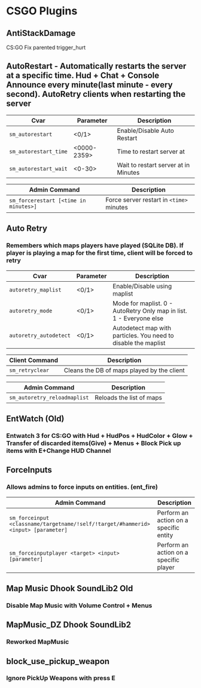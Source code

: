 # CSGO Plugins
## AntiStackDamage
CS:GO Fix parented trigger_hurt

## AutoRestart - Automatically restarts the server at a specific time. Hud + Chat + Console Announce every minute(last minute - every second). AutoRetry clients when restarting the server
Cvar | Parameter | Description
--- | --- | ---
`sm_autorestart` | <0/1> | Enable/Disable Auto Restart
`sm_autorestart_time` | <0000-2359> | Time to restart server at
`sm_autorestart_wait` | <0-30> | Wait to restart server at in Minutes

Admin Command | Description
--- | ---
`sm_forcerestart [<time in minutes>]` | Force server restart in `<time>` minutes

## Auto Retry
### Remembers which maps players have played (SQLite DB). If player is playing a map for the first time, client will be forced to retry
Cvar | Parameter | Description
--- | --- | ---
`autoretry_maplist` | <0/1> | Enable/Disable using maplist
`autoretry_mode` | <0/1> | Mode for maplist. 0 - AutoRetry Only map in list. 1 - Everyone else
`autoretry_autodetect` | <0/1> | Autodetect map with particles. You need to disable the maplist

Client Command | Description
--- | ---
`sm_retryclear` | Сleans the DB of maps played by the client

Admin Command | Description
--- | ---
`sm_autoretry_reloadmaplist` | Reloads the list of maps

## EntWatch (Old)
### Entwatch 3 for CS:GO with Hud + HudPos + HudColor + Glow + Transfer of discarded items(Give) + Menus + Block Pick up items with E+Change HUD Channel

## ForceInputs
### Allows admins to force inputs on entities. (ent_fire)
Admin Command | Description
--- | ---
`sm_forceinput <classname/targetname/!self/!target/#hammerid> <input> [parameter]` | Perform an action on a specific entity
`sm_forceinputplayer <target> <input> [parameter]` | Perform an action on a specific player

## Map Music Dhook SoundLib2 Old
### Disable Map Music with Volume Control + Menus

## MapMusic_DZ Dhook SoundLib2
### Reworked MapMusic

## block_use_pickup_weapon
### Ignore PickUp Weapons with press E
